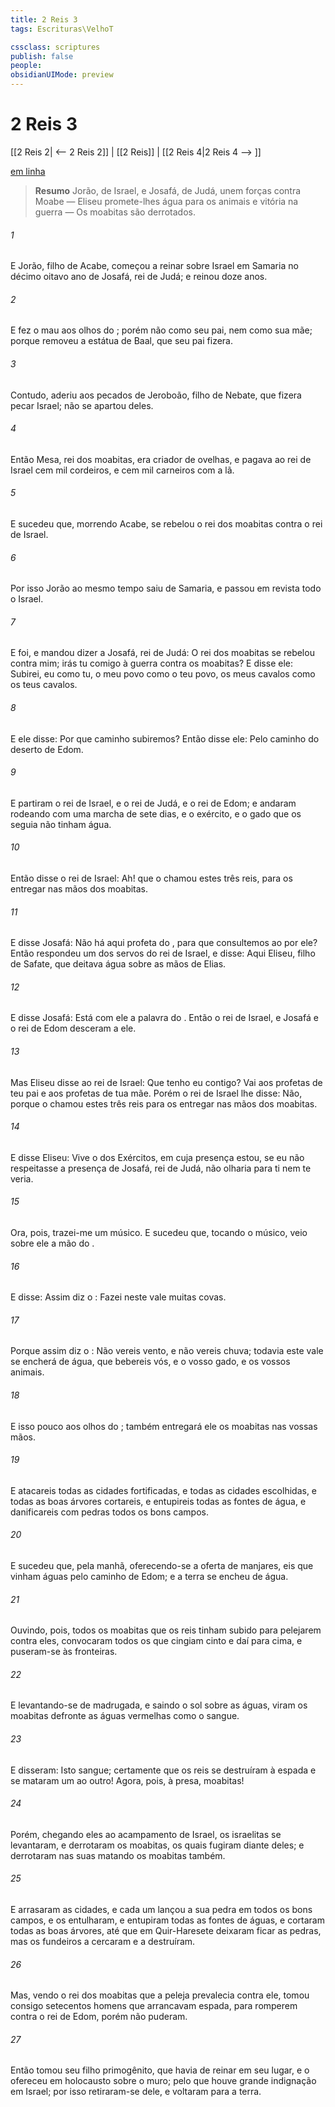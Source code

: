 ```yaml
---
title: 2 Reis 3
tags: Escrituras\VelhoT

cssclass: scriptures
publish: false
people:
obsidianUIMode: preview
---
```


# 2 Reis 3
[[2 Reis 2| <-- 2 Reis 2]] | [[2 Reis]] | [[2 Reis 4|2 Reis 4 --> ]]

[em linha](https://churchofjesuschrist.org/study/scriptures/ot/2-kgs/3?lang=por)

> __Resumo__
Jorão, de Israel, e Josafá, de Judá, unem forças contra Moabe — Eliseu promete-lhes água para os animais e vitória na guerra — Os moabitas são derrotados.

###### 1 
E Jorão, filho de Acabe, começou a reinar sobre Israel em Samaria no décimo oitavo ano de Josafá, rei de Judá; e reinou doze anos.

###### 2 
E fez o  mau aos olhos do ; porém não como seu pai, nem como sua mãe; porque removeu a estátua de Baal, que seu pai fizera.

###### 3 
Contudo, aderiu aos pecados de Jeroboão, filho de Nebate, que fizera pecar Israel; não se apartou deles.

###### 4 
Então Mesa, rei dos moabitas, era criador de ovelhas, e pagava ao rei de Israel cem mil cordeiros, e cem mil carneiros com a  lã.

###### 5 
E sucedeu que, morrendo Acabe, se rebelou o rei dos moabitas contra o rei de Israel.

###### 6 
Por isso Jorão ao mesmo tempo saiu de Samaria, e passou em revista todo o Israel.

###### 7 
E foi, e mandou dizer a Josafá, rei de Judá: O rei dos moabitas se rebelou contra mim; irás tu comigo à guerra contra os moabitas? E disse ele: Subirei,  eu  como tu, o meu povo como o teu povo,  os meus cavalos como os teus cavalos.

###### 8 
E ele disse: Por que caminho subiremos? Então disse ele: Pelo caminho do deserto de Edom.

###### 9 
E partiram o rei de Israel, e o rei de Judá, e o rei de Edom; e andaram rodeando com uma marcha de sete dias, e o exército, e o gado que os seguia não tinham água.

###### 10 
Então disse o rei de Israel: Ah! que o  chamou estes três reis, para os entregar nas mãos dos moabitas.

###### 11 
E disse Josafá: Não há aqui  profeta do , para que consultemos ao  por ele? Então respondeu um dos servos do rei de Israel, e disse: Aqui  Eliseu, filho de Safate, que deitava água sobre as mãos de Elias.

###### 12 
E disse Josafá: Está com ele a palavra do . Então o rei de Israel, e Josafá e o rei de Edom desceram a ele.

###### 13 
Mas Eliseu disse ao rei de Israel: Que tenho eu contigo? Vai aos profetas de teu pai e aos profetas de tua mãe. Porém o rei de Israel lhe disse: Não, porque o  chamou estes três reis para os entregar nas mãos dos moabitas.

###### 14 
E disse Eliseu: Vive o  dos Exércitos, em cuja presença estou,  se eu não respeitasse a presença de Josafá, rei de Judá, não olharia para ti nem te veria.

###### 15 
Ora, pois, trazei-me um músico. E sucedeu que, tocando o músico, veio sobre ele a mão do .

###### 16 
E disse: Assim diz o : Fazei neste vale muitas covas.

###### 17 
Porque assim diz o : Não vereis vento, e não vereis chuva; todavia este vale se encherá de  água, que bebereis vós, e o vosso gado, e os vossos animais.

###### 18 
E  isso  pouco aos olhos do ; também entregará ele os moabitas nas vossas mãos.

###### 19 
E atacareis todas as cidades fortificadas, e todas as cidades escolhidas, e todas as boas árvores cortareis, e entupireis todas as fontes de água, e danificareis com pedras todos os bons campos.

###### 20 
E sucedeu que, pela manhã, oferecendo-se a oferta de manjares, eis que vinham  águas pelo caminho de Edom; e a terra se encheu de água.

###### 21 
Ouvindo, pois, todos os moabitas que os reis tinham subido para pelejarem contra eles, convocaram todos os que cingiam cinto e daí para cima, e puseram-se às fronteiras.

###### 22 
E levantando-se de madrugada, e saindo o sol sobre as águas, viram os moabitas defronte  as águas vermelhas como o sangue.

###### 23 
E disseram: Isto  sangue; certamente que os reis se destruíram à espada e se mataram um ao outro! Agora, pois, à presa, moabitas!

###### 24 
Porém, chegando eles ao acampamento de Israel, os israelitas se levantaram, e derrotaram os moabitas, os quais fugiram diante deles; e  derrotaram nas suas  matando os moabitas  também.

###### 25 
E arrasaram as cidades, e cada um lançou a sua pedra em todos os bons campos, e os entulharam, e entupiram todas as fontes de águas, e cortaram todas as boas árvores, até que  em Quir-Haresete deixaram ficar as pedras, mas os fundeiros a cercaram e a destruíram.

###### 26 
Mas, vendo o rei dos moabitas que a peleja prevalecia contra ele, tomou consigo setecentos homens que arrancavam espada, para romperem contra o rei de Edom, porém não puderam.

###### 27 
Então tomou seu filho primogênito, que havia de reinar em seu lugar, e o ofereceu em holocausto sobre o muro; pelo que houve grande indignação em Israel; por isso retiraram-se dele, e voltaram para a  terra.

